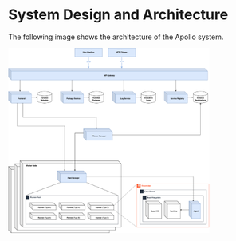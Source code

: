 # System Design and Architecture

The following image shows the architecture of the Apollo system.

<picture>
   <img alt="Apollo Infrastructure" width="80%" src="docs/images/apollo-infrastructure.drawio.png">
</picture>